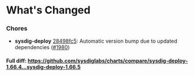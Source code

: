 # What's Changed

### Chores
- **sysdig-deploy** [28498fc5](https://github.com/sysdiglabs/charts/commit/28498fc5b0f7773c5b224049f682a6674904ade1): Automatic version bump due to updated dependencies ([#1980](https://github.com/sysdiglabs/charts/issues/1980))
#### Full diff: https://github.com/sysdiglabs/charts/compare/sysdig-deploy-1.66.4...sysdig-deploy-1.66.5
